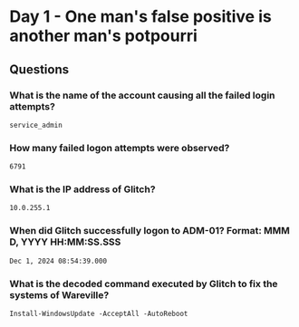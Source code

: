 # Day 1 - One man's false positive is another man's potpourri

## Questions

### What is the name of the account causing all the failed login attempts?
```text
service_admin
```

### How many failed logon attempts were observed?
```text
6791
```

### What is the IP address of Glitch?
```text
10.0.255.1
```

### When did Glitch successfully logon to ADM-01? Format: MMM D, YYYY HH:MM:SS.SSS
```text
Dec 1, 2024 08:54:39.000
```

### What is the decoded command executed by Glitch to fix the systems of Wareville?
```text
Install-WindowsUpdate -AcceptAll -AutoReboot
```